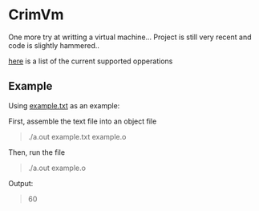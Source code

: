 # CrimVm

One more try at writting a virtual machine... 
Project is still very recent and code is slightly hammered..


[here](Operations.md) is a list of the current supported opperations


## Example

Using [example.txt](example.txt) as an example:

First, assemble the text file into an object file

>./a.out example.txt example.o

Then, run the file

>./a.out example.o

Output:

>60


